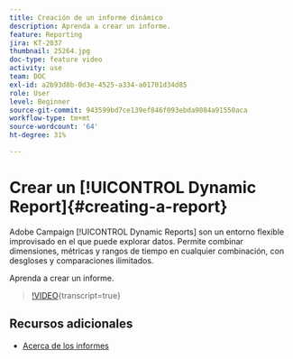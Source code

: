 ```yaml
---
title: Creación de un informe dinámico
description: Aprenda a crear un informe.
feature: Reporting
jira: KT-2037
thumbnail: 25264.jpg
doc-type: feature video
activity: use
team: DOC
exl-id: a2b93d8b-0d3e-4525-a334-a01701d34d85
role: User
level: Beginner
source-git-commit: 943599bd7ce139ef846f093ebda9084a91550aca
workflow-type: tm+mt
source-wordcount: '64'
ht-degree: 31%

---
```


# Crear un [!UICONTROL Dynamic Report]{#creating-a-report}

Adobe Campaign [!UICONTROL Dynamic Reports] son un entorno flexible improvisado en el que puede explorar datos. Permite combinar dimensiones, métricas y rangos de tiempo en cualquier combinación, con desgloses y comparaciones ilimitados.

Aprenda a crear un informe.

>[!VIDEO](https://video.tv.adobe.com/v/25264/?learn=on){transcript=true}

## Recursos adicionales

* [Acerca de los informes](https://experienceleague.adobe.com/docs/campaign-standard/using/reporting/about-reporting/about-dynamic-reports.html?lang=en)
